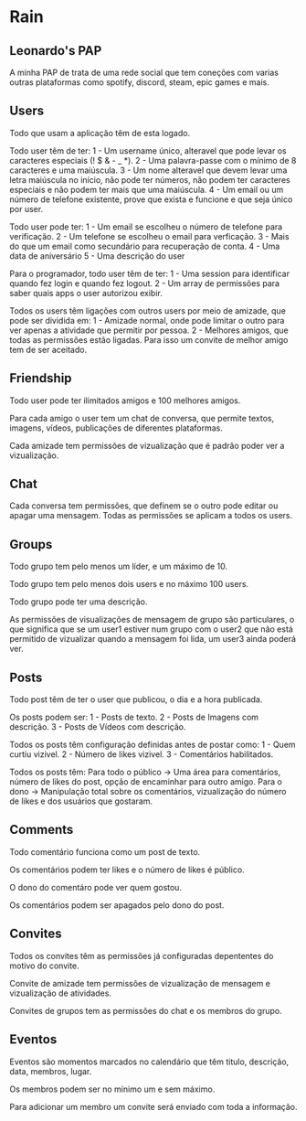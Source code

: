 # Rain

## Leonardo's PAP
A minha PAP de trata de uma rede social que tem coneções com varias outras plataformas como spotify, discord, steam, epic games e mais.

## Users
Todo que usam a aplicação têm de esta logado.

Todo user têm de ter:
1 - Um username único, alteravel que pode levar os caracteres especiais (! $ & - _ *).
2 - Uma palavra-passe com o mínimo de 8 caracteres e uma maiúscula.
3 - Um nome alteravel que devem levar uma letra maiúscula no início, não pode ter números, não podem ter caracteres especiais e não podem ter mais que uma maiúscula.
4 - Um email ou um número de telefone existente, prove que exista e funcione e que seja único por user.

Todo user pode ter:
1 - Um email se escolheu o número de telefone para verificação.
2 - Um telefone se escolheu o email para verficação.
3 - Mais do que um email como secundário para recuperação de conta.
4 - Uma data de aniversário
5 - Uma descrição do user

Para o programador, todo user têm de ter:
1 - Uma session para identificar quando fez login e quando fez logout.
2 - Um array de permissões para saber quais apps o user autorizou exibir.

Todos os users têm ligações com outros users por meio de amizade, que pode ser dividida em:
1 - Amizade normal, onde pode limitar o outro para ver apenas a atividade que permitir por pessoa.
2 - Melhores amigos, que todas as permissões estão ligadas. Para isso um convite de melhor amigo tem de ser aceitado.

## Friendship
Todo user pode ter ilimitados amigos e 100 melhores amigos.

Para cada amigo o user tem um chat de conversa, que permite textos, imagens, vídeos, publicações de diferentes plataformas.

Cada amizade tem permissões de vizualização que é padrão poder ver a vizualização.

## Chat
Cada conversa tem permissões, que definem se o outro pode editar ou apagar uma mensagem. Todas as permissões se aplicam a todos os users.

## Groups
Todo grupo tem pelo menos um líder, e um máximo de 10.

Todo grupo tem pelo menos dois users e no máximo 100 users.

Todo grupo pode ter uma descrição.

As permissões de visualizações de mensagem de grupo são particulares, o que significa que se um user1 estiver num grupo com o user2 que não
está permitido de vizualizar quando a mensagem foi lida, um user3 ainda poderá ver.

## Posts
Todo post têm de ter o user que publicou, o dia e a hora publicada.

Os posts podem ser:
1 - Posts de texto.
2 - Posts de Imagens com descrição.
3 - Posts de Vídeos com descrição.

Todos os posts têm configuração definidas antes de postar como:
1 - Quem curtiu vizivel.
2 - Número de likes vizivel.
3 - Comentários habilitados.

Todos os posts têm:
Para todo o público -> Uma área para comentários, número de likes do post, opção de encaminhar para outro amigo.
Para o dono -> Manipulação total sobre os comentários, vizualização do número de likes e dos usuários que gostaram.

## Comments
Todo comentário funciona como um post de texto.

Os comentários podem ter likes e o número de likes é público.

O dono do comentáro pode ver quem gostou.

Os comentários podem ser apagados pelo dono do post.

## Convites
Todos os convites têm as permissões já configuradas depententes do motivo do convite.

Convite de amizade tem permissões de vizualização de mensagem e vizualização de atividades.

Convites de grupos tem as permissões do chat e os membros do grupo.

## Eventos
Eventos são momentos marcados no calendário que têm titulo, descrição, data, membros, lugar.

Os membros podem ser no mínimo um e sem máximo.

Para adicionar um membro um convite será enviado com toda a informação.